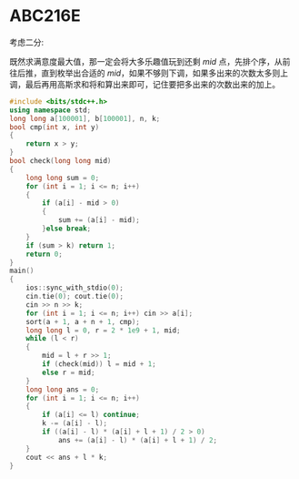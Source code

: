 # ABC216E
考虑二分:

既然求满意度最大值，那一定会将大多乐趣值玩到还剩 $mid$ 点，先排个序，从前往后推，直到枚举出合适的 $mid$，如果不够则下调，如果多出来的次数太多则上调，最后再用高斯求和将和算出来即可，记住要把多出来的次数出来的加上。

```cpp
#include <bits/stdc++.h>
using namespace std;
long long a[100001], b[100001], n, k;
bool cmp(int x, int y)
{
	return x > y;
}
bool check(long long mid)
{
	long long sum = 0;
	for (int i = 1; i <= n; i++)
	{
		if (a[i] - mid > 0)
		{
			sum += (a[i] - mid); 
		}else break;
	}
	if (sum > k) return 1;
	return 0;
}
main()
{
	ios::sync_with_stdio(0);
	cin.tie(0); cout.tie(0);
	cin >> n >> k; 
	for (int i = 1; i <= n; i++) cin >> a[i];
	sort(a + 1, a + n + 1, cmp);
	long long l = 0, r = 2 * 1e9 + 1, mid;
	while (l < r)
	{
		mid = l + r >> 1;
		if (check(mid)) l = mid + 1;
		else r = mid;
	}
	long long ans = 0;
	for (int i = 1; i <= n; i++)
	{
		if (a[i] <= l) continue;
		k -= (a[i] - l);
		if ((a[i] - l) * (a[i] + l + 1) / 2 > 0)
			ans += (a[i] - l) * (a[i] + l + 1) / 2;
	}
	cout << ans + l * k;
}
```
